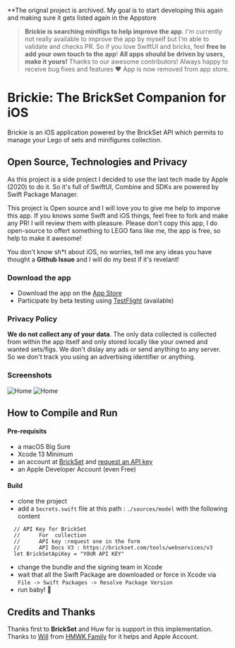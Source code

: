 **The orignal project is archived. My goal is to start developing this again and making sure it gets listed again in the Appstore


> **Brickie is searching minifigs to help improve the app**. I'm currently not really available to improve the app by myself but I'm able to validate and checks PR. So if you love SwiftUI and bricks, feel **free to add your own touch to the app**! **All apps should be driven by users, make it yours!**
Thanks to our awesome contributors! Always happy to receive bug fixes and features ❤️
> App is now removed from app store.


# Brickie: The BrickSet Companion for iOS

Brickie is an iOS application powered by the BrickSet API which permits to manage your Lego of sets and minifigures collection. 

## Open Source, Technologies and Privacy

As this project is a side project I decided to use the last tech made by Apple (2020) to do it. So it's full of SwiftUI, Combine and SDKs are powered by Swift Package Manager. 

This project is Open source and I will love you to give me help to imporve this app. If you knows some Swift and iOS things, feel free to fork and make any PR! I will review them with pleasure. 
Please don't copy this app, I do open-source to offert something to LEGO fans like me, the app is free, so help to make it awesome! 

You don't know sh*t about iOS, no worries, tell me any ideas you have thought a **Github Issue** and I will do my best if it's revelant!

### Download the app

- Download the app on the [App Store](https://apps.apple.com/gb/app/brickie-brickset-companion/id1512743668)
- Participate by beta testing using [TestFlight](https://testflight.apple.com/join/9IE197Mt) (available)

### Privacy Policy

**We do not collect any of your data**. The only data collected is collected from within the app itself and only stored locally like your owned and wanted sets/figs. 
We don't dislay any ads or send anything to any server. So we don't track you using an advertising identifier or anything. 

### Screenshots

![Home](https://www.dropbox.com/s/01rb1io6bh8f5e0/1%20-%20home.png?raw=1)
![Home](https://www.dropbox.com/s/xr5651otlmkma2y/2%20-%20set%20detail.png?raw=1)


## How to Compile and Run

#### Pre-requisits

- a macOS Big Sure 
- Xcode 13 Minimum
- an account at [BrickSet](https://brickset.com) and [request an API key](https://brickset.com/tools/webservices/v3)
- an Apple Developer Account (even Free) 

#### Build

- clone the project
- add a `Secrets.swift` file at this path : `./sources/model` with the following content

```
  // API Key for BrickSet
  //      For  collection
  //      API key :request one in the form
  //      API Docs V3 : https://brickset.com/tools/webservices/v3
  let BrickSetApiKey = "YOUR API KEY"
```

 - change the bundle and the signing team in Xcode
 - wait that all the Swift Package are downloaded or force in Xcode via `File -> Swift Packages -> Resolve Package Version`
 - run baby! 🦄
 
 
## Credits and Thanks

Thanks first to **BrickSet** and Huw for is support in this implementation. Thanks to [Will](https://github.com/william-delaere) from [HMWK Family](https://homework.family) for it helps and Apple Account. 

